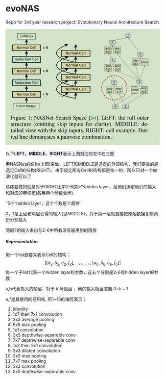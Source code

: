 # evoNAS
Repo for 3rd year research project: Evolutionary Neural Architecture Search

![1](./1.png)

以下**LEFT、MIDDLE、RIGHT**表示上图对应的左中右三图

用NASNet的结构(上图)来做，LEFT和MIDDLE是选定的外部结构，我们要做的是选定Cell的结构(RIGHT)，由于规定所有Cell的结构都是统一的，所以只对一个做演化就可以了

具体要做的就是对于RIGHT图中2-6这5个hidden layer，给他们选定他们的输入和对应的卷积核(各用两个参数表示).

“5个”hidden layer，这个个数是个超参

0，1是上层和隔层获得的输入(见MIDDLE)，对于第一层就直接把原始数据复制两份分别输入

隐层7的输入来自与2-6中所有没有被用到的隐层

##### Representation

用一个list嵌套来表示Cell的结构：
$$
[[a_2,b_2,e_2,f_2],...,...,...,[a_6,b_6,e_6,f_6]]
$$
每一个子list代表一个hidden layer的参数，这五个分别是2-6号hidden layer的参数

a,b代表输入的隐层，对于 $k$ 号隐层 ，他的输入隐层取自 0~$k-1$

e,f是其使用的卷积核, 用1~13的编号表示：

1. identity
2. 1x7 then 7x1 convolution
3. 3x3 average pooling
4. 5x5 max pooling
5. 1x1 convolution
6. 3x3 depthwise-separable conv
7. 7x7 depthwise-separable conv
8. 1x3 then 3x1 convolution
9. 3x3 dilated convolution
10. 3x3 max pooling
11. 7x7 max pooling
12. 3x3 convolution
13. 5x5 depthwise-seperable conv

